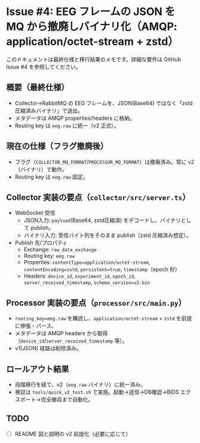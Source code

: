 # Issue #4: EEG フレームの JSON を MQ から撤廃しバイナリ化（AMQP: application/octet-stream + zstd）

このドキュメントは最終仕様と移行結果のメモです。詳細な要件は GitHub Issue #4 を参照してください。

## 概要（最終仕様）
- Collector→RabbitMQ の EEG フレームを、JSON(Base64) ではなく「zstd 圧縮済みバイナリ」で送出。
- メタデータは AMQP properties/headers に格納。
- Routing key は `eeg.raw` に統一（v2 正式）。

## 現在の仕様（フラグ撤廃後）
- フラグ（`COLLECTOR_MQ_FORMAT`/`PROCESSOR_MQ_FORMAT`）は撤廃済み。常に v2（バイナリ）で動作。
- Routing key は `eeg.raw` 固定。

## Collector 実装の要点（`collector/src/server.ts`）
- WebSocket 受信
  - JSON入力: `payload`(Base64, zstd圧縮済) をデコードし、バイナリとして publish。
  - バイナリ入力: 受信バイト列をそのまま publish（zstd 圧縮済み想定）。
- Publish 先/プロパティ
  - Exchange: `raw_data_exchange`
  - Routing key: `eeg.raw`
  - Properties: `contentType=application/octet-stream`, `contentEncoding=zstd`, `persistent=true`, `timestamp`（epoch 秒）
  - Headers: `device_id`, `experiment_id`, `epoch_id`, `server_received_timestamp`, `schema_version=v2-bin`

## Processor 実装の要点（`processor/src/main.py`）
- `routing_key=eeg.raw` を購読し、`application/octet-stream` + `zstd` を前提に伸張・パース。
- メタデータは AMQP headers から取得（`device_id`/`server_received_timestamp` 等）。
- v1(JSON) 経路は削除済み。

## ロールアウト結果
- 段階移行を経て、v2（`eeg.raw` バイナリ）に統一済み。
- 検証は `tools/quick_v2_test.sh` で実施。起動→送信→DB確認→BIDS エクスポート→完全撤収まで自動化。

## TODO
- [ ] README 図と説明の v2 前提化（必要に応じて）
